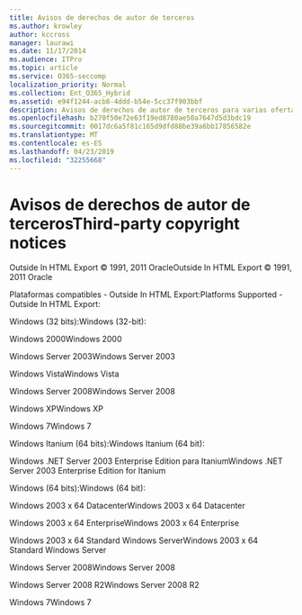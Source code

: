 ```yaml
---
title: Avisos de derechos de autor de terceros
ms.author: krowley
author: kccross
manager: laurawi
ms.date: 11/17/2014
ms.audience: ITPro
ms.topic: article
ms.service: O365-seccomp
localization_priority: Normal
ms.collection: Ent_O365_Hybrid
ms.assetid: e94f1244-acb8-4ddd-b54e-5cc37f903bbf
description: Avisos de derechos de autor de terceros para varias ofertas de Microsoft
ms.openlocfilehash: b270f50e72e63f19ed8780ae50a7647d5d3bdc19
ms.sourcegitcommit: 0017dc6a5f81c165d9dfd88be39a6bb17856582e
ms.translationtype: MT
ms.contentlocale: es-ES
ms.lasthandoff: 04/23/2019
ms.locfileid: "32255668"
---
```

# <a name="third-party-copyright-notices"></a><span data-ttu-id="49bf6-103">Avisos de derechos de autor de terceros</span><span class="sxs-lookup"><span data-stu-id="49bf6-103">Third-party copyright notices</span></span>

<span data-ttu-id="49bf6-104">Outside In HTML Export © 1991, 2011 Oracle</span><span class="sxs-lookup"><span data-stu-id="49bf6-104">Outside In HTML Export © 1991, 2011 Oracle</span></span>
  
<span data-ttu-id="49bf6-105">Plataformas compatibles - Outside In HTML Export:</span><span class="sxs-lookup"><span data-stu-id="49bf6-105">Platforms Supported - Outside In HTML Export:</span></span>
  
<span data-ttu-id="49bf6-106">Windows (32 bits):</span><span class="sxs-lookup"><span data-stu-id="49bf6-106">Windows (32-bit):</span></span>
  
<span data-ttu-id="49bf6-107">Windows 2000</span><span class="sxs-lookup"><span data-stu-id="49bf6-107">Windows 2000</span></span>
  
<span data-ttu-id="49bf6-108">Windows Server 2003</span><span class="sxs-lookup"><span data-stu-id="49bf6-108">Windows Server 2003</span></span>
  
<span data-ttu-id="49bf6-109">Windows Vista</span><span class="sxs-lookup"><span data-stu-id="49bf6-109">Windows Vista</span></span>
  
<span data-ttu-id="49bf6-110">Windows Server 2008</span><span class="sxs-lookup"><span data-stu-id="49bf6-110">Windows Server 2008</span></span>
  
<span data-ttu-id="49bf6-111">Windows XP</span><span class="sxs-lookup"><span data-stu-id="49bf6-111">Windows XP</span></span>
  
<span data-ttu-id="49bf6-112">Windows 7</span><span class="sxs-lookup"><span data-stu-id="49bf6-112">Windows 7</span></span>
  
<span data-ttu-id="49bf6-113">Windows Itanium (64 bits):</span><span class="sxs-lookup"><span data-stu-id="49bf6-113">Windows Itanium (64 bit):</span></span>
  
<span data-ttu-id="49bf6-114">Windows .NET Server 2003 Enterprise Edition para Itanium</span><span class="sxs-lookup"><span data-stu-id="49bf6-114">Windows .NET Server 2003 Enterprise Edition for Itanium</span></span>
  
<span data-ttu-id="49bf6-115">Windows (64 bits):</span><span class="sxs-lookup"><span data-stu-id="49bf6-115">Windows (64 bit):</span></span>
  
<span data-ttu-id="49bf6-116">Windows 2003 x 64 Datacenter</span><span class="sxs-lookup"><span data-stu-id="49bf6-116">Windows 2003 x 64 Datacenter</span></span>
  
<span data-ttu-id="49bf6-117">Windows 2003 x 64 Enterprise</span><span class="sxs-lookup"><span data-stu-id="49bf6-117">Windows 2003 x 64 Enterprise</span></span>
  
<span data-ttu-id="49bf6-118">Windows 2003 x 64 Standard Windows Server</span><span class="sxs-lookup"><span data-stu-id="49bf6-118">Windows 2003 x 64 Standard Windows Server</span></span>
  
<span data-ttu-id="49bf6-119">Windows Server 2008</span><span class="sxs-lookup"><span data-stu-id="49bf6-119">Windows Server 2008</span></span>
  
<span data-ttu-id="49bf6-120">Windows Server 2008 R2</span><span class="sxs-lookup"><span data-stu-id="49bf6-120">Windows Server 2008 R2</span></span>
  
<span data-ttu-id="49bf6-121">Windows 7</span><span class="sxs-lookup"><span data-stu-id="49bf6-121">Windows 7</span></span>
  

